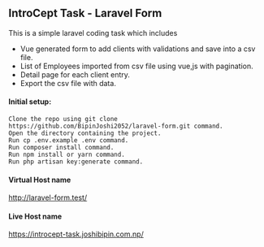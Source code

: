 ## IntroCept Task - Laravel Form

This is a simple laravel coding task which includes
- Vue generated form to add clients with validations and save into a csv file.
- List of Employees imported from csv file using vue,js with pagination.
- Detail page for each client entry.
- Export the csv file with data.

#### Initial setup:

    Clone the repo using git clone https://github.com/BipinJoshi2052/laravel-form.git command.
    Open the directory containing the project.
    Run cp .env.example .env command.
    Run composer install command.
    Run npm install or yarn command.
    Run php artisan key:generate command.
   
#### Virtual Host name

http://laravel-form.test/

#### Live Host name

https://introcept-task.joshibipin.com.np/



